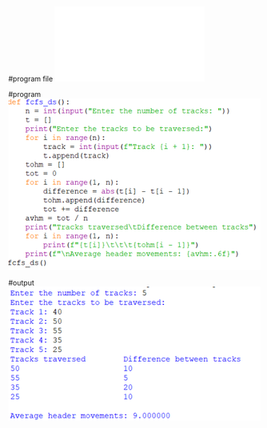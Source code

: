 #program file
![program file](fcfs.py)

#program
![program](program.PNG)

#output
![output](output.PNG)
